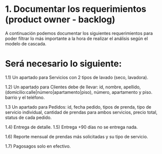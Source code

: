 # 1. Documentar los requerimientos (product owner - backlog)

A continuación podemos documentar los siguientes requerimientos para poder filtrar lo más importante a la hora de realizar el análisis según el modelo de cascada.

# Será necesario lo siguiente:

 1.1) Un apartado para Servicios con 2 tipos de lavado (seco, lavadora).

 1.2) Un apartado para Clientes debe de llevar: id, nombre, apellido, (domicilio:calle|número|apartamento|piso), número, apartamento y piso. barrio y el teléfono.

 1.3 Un apartado para Pedidos: id, fecha pedido, tipos de prenda, tipo de servicio individual, cantidad de prendas para ambos servicios, precio total, status de cada pedido.

 1.4) Entrega de detalle.
 1.5) Entrega +90 días no se entrega nada.

 1.6) Reporte mensual de prendas más solicitadas y su tipo de servicio.

 1.7) Pagosagos solo en efectivo.
